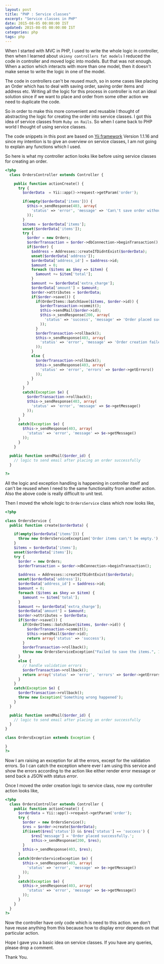 ```yaml
---
layout: post
title: "PHP : Service classes"
excerpt: "Service classes in PHP"
date: 2015-08-05 00:00:00 IST
updated: 2015-08-05 00:00:00 IST
categories: php
tags: php
---
```


When I started with MVC in PHP, I used to write the whole logic in controller, then when I learned about `skinny controllers fat models` I reduced the code in controller and moved logic into models. But that was not enough. When a action which interacts with more than one model, then it doesn't make sense to write the logic in one of the model.

The code in controllers can't be reused much, so in some cases like placing an Order which has to deal with saving order, saving order items and address etc. Writing all the logic for this process in controller is not an ideal solution since if we want to place and order from some other action we need to duplicate the code.

So in order to make this more convenient and reusable I thought of abstracting the logic for creating the order into service classes. I got this idea of service classes from `Ruby on Rails`. So when I came back to PHP world I thought of using service classes.

The code snippets in this post are based on [Yii framework](yiiframework.com) Version 1.1.16 and since my intention is to give an overview on service classes, I am not going to explain any functions which I used.

So here is what my controller action looks like before using service classes for creating an order.

```php
<?php 
  class OrdersController extends Controller {

    public function actionCreate() {
      try {
        $orderData  = Yii::app()->request->getParam('order');

        if(empty($orderData['items'])) {
          $this->_sendResponse(403, array(
            'status' => 'error', 'message' => 'Can\'t save order without items'
          ));
        }
        $items = $orderData['items'];
        unset($orderData['items']);
        try {
          $order = new Orders;
          $orderTransaction = $order->dbConnection->beginTransaction();
          if($order) {
            $address = Addresses::createIfDidntExist($orderData);
            unset($orderData['address']);
            $orderData['address_id'] = $address->id;
            $amount = 0;
            foreach ($items as $key => $item) {
              $amount += $item['total'];
            }
            $amount += $orderData['extra_charge'];
            $orderData['amount'] = $amount;
            $order->attributes = $orderData;
            if($order->save()) {
              if(OrderItems::batchSave($items, $order->id)) {
                $orderTransaction->commit();
                $this->sendMail($order->id);
                $this->_sendResponse(200, array(
                  'status' => 'success', 'message' => 'Order placed successfully.'
                ));
              }
              $orderTransaction->rollback();
              $this->_sendResponse(403, array(
                'status' => 'error', 'message' => 'Order creation failed'
              ));
            }
            else {
              $orderTransaction->rollback();
              $this->_sendResponse(403, array(
                'status' => 'error', 'errors' => $order->getErrors()
              ));
            }
          }
        }
        catch(Exception $e) {
          $orderTransaction->rollback();
          $this->_sendResponse(403, array(
            'status' => 'error', 'message' => $e->getMessage()
          ));
        }
      }
      catch(Exception $e) {
        $this->_sendResponse(403, array(
          'status' => 'error', 'message' => $e->getMessage()
        ));
      }
    }
  
  public function sendMail($order_id) {
    // logic to send email after placing an order successfully
  }

?>
```
All the logic and exception handling is happening in controller itself and can't be reused when I need to the same functionality from another action. Also the above code is really difficult to unit test.

Then I moved the whole logic to `OrdersService` class which now looks like,

```php
<?php

class OrdersService {
  public function create($orderData) {

    if(empty($orderData['items'])) {
      throw new OrdersServiceException('Order items can\'t be empty.');
    }
    $items = $orderData['items'];
    unset($orderData['items']);
    try {
      $order = new Orders;
      $orderTransaction = $order->dbConnection->beginTransaction();

      $address = Addresses::createIfDidntExist($orderData);
      unset($orderData['address']);
      $orderData['address_id'] = $address->id;
      $amount = 0;
      foreach ($items as $key => $item) {
        $amount += $item['total'];
      }
      $amount += $orderData['extra_charge'];
      $orderData['amount'] = $amount;
      $order->attributes = $orderData;
      if($order->save()) {
        if(OrderItems::batchSave($items, $order->id)) {
          $orderTransaction->commit();
          $this->sendMail($order->id);
          return array('status' => 'success');
        }
        $orderTransaction->rollback();
        throw new OrdersServiceException("Failed to save the items.", 1);
      }
      else {
        // handle validation errors
        $orderTransaction->rollback();
        return array('status' => 'error', 'errors' => $order->getErrors());
      }
    }
    catch(Exception $e) {
      $orderTransaction->rollback();
      throw new Exception('Something wrong happened');
    }
  }

  public function sendMail($order_id) {
    // logic to send email after placing an order successfully
  }
}

class OrdersException extends Exception {

}
?>
```
Now I am raising an exception for all the errors, except for the validation errors. So I can catch the exception where ever I am using this service and show the errors according to the action like either render error message or send back a JSON with status *error*.

Once I moved the order creation logic to service class, now my controller action looks like,


```php
<?php 
  class OrdersController extends Controller {
    public function actionCreate() {
      $orderData = Yii::app()->request->getParam('order');
      try {
        $order = new OrdersService();
        $res = $order->create($orderData);
        if(isset($res['status']) && $res['status'] == 'success') {
            $res['message'] = 'Order placed successfully.';
            $this->_sendResponse(200, $res);
        }
        $this->_sendResponse(403, $res);
      }
      catch(OrdersServiceException $e) {
        $this->_sendResponse(403, array(
          'status' => 'error', 'message' => $e->getMessage()
        ));
      }
      catch(Exception $e) {
        $this->_sendResponse(403, array(
          'status' => 'error', 'message' => $e->getMessage()
        ));
      }
    }
  }
?>
```

Now the controller have only code which is need to this action. we don't have reuse anything from this because how to display error depends on that particular action.

Hope I gave you a basic idea on service classes. If you have any queries, please drop a comment.

Thank You.